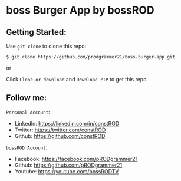 # boss Burger App by bossROD

## Getting Started:

Use `git clone` to clone this repo:

```console
$ git clone https://github.com/prodgrammer21/boss-burger-app.git
```

or

Click `Clone or download` and `Download ZIP` to get this repo.

## Follow me:

`Personal Account`:

- LinkedIn: https://linkedin.com/in/constROD
- Twitter: https://twitter.com/constROD
- Github: https://github.com/constROD

`bossROD Account`:

- Facebook: https://facebook.com/pRODgrammer21
- Github: https://github.com/pRODgrammer21
- Youtube: https://youtube.com/bossRODTV
